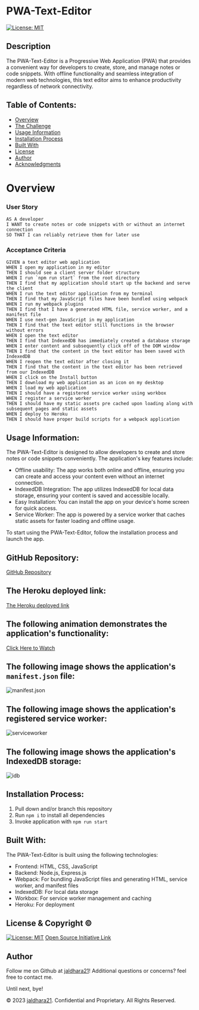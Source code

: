 # PWA-Text-Editor

[![License: MIT](https://img.shields.io/badge/License-MIT-yellow.svg)](https://opensource.org/licenses/MIT)

## Description

The PWA-Text-Editor is a Progressive Web Application (PWA) that provides a convenient way for developers to create, store, and manage notes or code snippets. With offline functionality and seamless integration of modern web technologies, this text editor aims to enhance productivity regardless of network connectivity.

## Table of Contents:
- [Overview](#Overview)
- [The Challenge](#The-Challenge)
- [Usage Information](#Usage-Information)
- [Installation Process](#Installation-Process)
- [Built With](#Built-With)
- [License](#License)
- [Author](#Author)
- [Acknowledgments](#Acknowledgments)

# Overview

### User Story

```
AS A developer
I WANT to create notes or code snippets with or without an internet connection
SO THAT I can reliably retrieve them for later use
```

### Acceptance Criteria 

```
GIVEN a text editor web application
WHEN I open my application in my editor
THEN I should see a client server folder structure
WHEN I run `npm run start` from the root directory
THEN I find that my application should start up the backend and serve the client
WHEN I run the text editor application from my terminal
THEN I find that my JavaScript files have been bundled using webpack
WHEN I run my webpack plugins
THEN I find that I have a generated HTML file, service worker, and a manifest file
WHEN I use next-gen JavaScript in my application
THEN I find that the text editor still functions in the browser without errors
WHEN I open the text editor
THEN I find that IndexedDB has immediately created a database storage
WHEN I enter content and subsequently click off of the DOM window
THEN I find that the content in the text editor has been saved with IndexedDB
WHEN I reopen the text editor after closing it
THEN I find that the content in the text editor has been retrieved from our IndexedDB
WHEN I click on the Install button
THEN I download my web application as an icon on my desktop
WHEN I load my web application
THEN I should have a registered service worker using workbox
WHEN I register a service worker
THEN I should have my static assets pre cached upon loading along with subsequent pages and static assets
WHEN I deploy to Heroku
THEN I should have proper build scripts for a webpack application
```

## Usage Information:
The PWA-Text-Editor is designed to allow developers to create and store notes or code snippets conveniently. The application's key features include:
- Offline usability: The app works both online and offline, ensuring you can create and access your content even without an internet connection.
- IndexedDB Integration: The app utilizes IndexedDB for local data storage, ensuring your content is saved and accessible locally.
- Easy Installation: You can install the app on your device's home screen for quick access.
- Service Worker: The app is powered by a service worker that caches static assets for faster loading and offline usage.

To start using the PWA-Text-Editor, follow the installation process and launch the app.

## GitHub Repository:
[GitHub Repository](https://github.com/jaldhara21/PWA-Text-Editor)

## The Heroku deployed link:
[The Heroku deployed link](https://damp-cove-53460-4f74448dcefe.herokuapp.com/)


## The following animation demonstrates the application's functionality:

[Click Here to Watch](https://drive.google.com/file/d/1KW2gJR2r-XfwyptdNxkQ_9YoajyLNaGm/view)


## The following image shows the application's ```manifest.json``` file:
![manifest.json](./assets/images/manifest.png)


## The following image shows the application's registered service worker:

![serviceworker](./assets/images/Serviceworker.png)

## The following image shows the application's IndexedDB storage:

![idb](./assets/images/IndexDB.png)

## Installation Process:

1. Pull down and/or branch this repository
2. Run ```npm i``` to install all dependencies
3. Invoke application with ```npm run start```

## Built With:
The PWA-Text-Editor is built using the following technologies:

- Frontend: HTML, CSS, JavaScript
- Backend: Node.js, Express.js
- Webpack: For bundling JavaScript files and generating HTML, service worker, and manifest files
- IndexedDB: For local data storage
- Workbox: For service worker management and caching
- Heroku: For deployment

## License & Copyright ©
  
[![License: MIT](https://img.shields.io/badge/License-MIT-yellow.svg)](https://opensource.org/licenses/MIT) [Open Source Initiative Link](https://opensource.org/licenses/MIT)


## Author

Follow me on Github at [jaldhara21](https://github.com/jaldhara21)! Additional questions or concerns? feel free to contact me.

Until next, bye!

© 2023 [jaldhara21](https://github.com/jaldhara21). Confidential and Proprietary. All Rights Reserved.